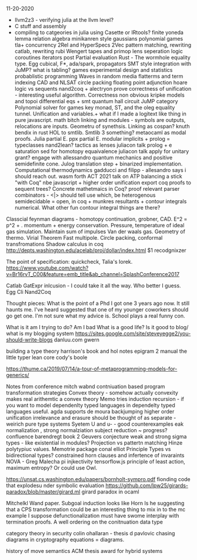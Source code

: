 11-20-2020

* llvm2z3 - verifying julia at the llvm level?
* C stuff and assembly
* compiling to catgeories in julia using Casette or IRtools?
finite yoneda lemma
relation algebra minikanren style
gaussians
polynomial games
tla+ concurrency
2Rel and HyperSpecs
2Vec
pattern matching, rewriting catlab, 
rewriting rubi
Wengert tapes and primop lens
seperation logic
coroutines iterators post
Partial evaluation
Rust - The wormhole equality type. Egg
cubical, F*, ada/spark, 
propagators
SMT style integration with JuMP?
what is tabling?
games
experimental design and statistics
probablistic programming
Waves in random media
flatterms and term indexing
CAD and NLSAT
circle packing
floating point adjunction
hoare logic vs sequents
nand2coq + alectryon
prove correctness of unification - interesting useful algorithm. Correctness non obvious
kripke models and topoi
differential eqs + smt
quantum hall circuit
JuMP category
Polynomial solver for games
key monad, ST, and the oleg equality tunnel. Unification and variables.+
what if I made a logitext like thing in pure javascript.
math bitch
linking and modules - symbols are outputs, relocations are inputs. Geometru of synethsis. Linking as cospan?
knuth bendix in rust
HOL to smtlib. Smtlib 3 something?
metaocaml as modal proofs. Julia partial E. ppx partial E. modular implicits + prolog = typeclasses
nand2lean?
tactics as lenses
juliacon talk
prolog + e saturation
sed for homotopy equaivalence
juliacon talk
apply for unitary grant?
engage with allessandro
quantum mechanics and positive semidefinite cone.
Julog translation step + binarized implementation.
Computational thermodynamics 
gadducci and filipp - allesandro says i should reach out.
wasm forth
ACT 2021 talk on ATP
balancing a stick "with Coq"
nbe javascript + higher order unification
export coq proofs to sequent trees?
Concrete mathetmaics in Coq?
proof relevant parser combinators - <|> should tell use which, be heterogenous
semidecidable = open, in coq + munkres
resultants + contour integrals numerical. What other fun contour integral things are there?


Classcial feynman diagrams - homotopy continuation, grobner, CAD. E^2 = p^2 + . momentum + energy conservation.
Pressure, temperature of ideal gas simulation. Maintain sum of impulses
Van der waals gas. Geometry of thermo. Virial Theorem
Fast multipole.
Circle packing, conformal transfromations
Shadow calculus in coq
http://depts.washington.edu/acelab/proj/dollar/index.html $1 recodgnixzer



The point of specification: quickcheck, Talia's Iorek. 
https://www.youtube.com/watch?v=Br16rvT_C00&feature=emb_title&ab_channel=SplashConference2017


Catlab GatExpr inlcusion - I could take it all the way. Who better I guess.
Egg Cli
Nand2Coq


Thought pieces:
What is the point of a Phd
I got one 3 years ago now. It still haunts me. I've heard suggested that one of my younger coworkers should go get one. I'm not sure what my advice is.
School plays a real funny con.



What is it am I trying to do?
Am I bad
What is a good life?
Is it good to blog/ what is my blogging system
https://sites.google.com/site/steveyegge2/you-should-write-blogs
danluu.com
gwern



building a type theory
harrison's book and hol notes
epigram 2 manual
the little typer
lean core 
cody's boole


https://thume.ca/2019/07/14/a-tour-of-metaprogramming-models-for-generics/




Notes from conference
mitch wabnd contniuation based program transformation strategies
Convex theory - somehow actually convexity makes real arithemtic a convex theory
Memo tries
induction recursion - if you want to model dependenlty typed languages in dependelty typed languages useful. agda supports
de moura backjumping higher order unification
irrelevance and erasure should be thought of as separate - weirich
pure type systems
Syetem U and u- - good counterexamples
eak normalization , strong normalziation
subject reduction ~ progress?
confluence
barendregt book 2
Geuvers conjecture
weak and strong sigma types - like existential in modules? Projection vs pattertn matching
Hinze polytypiuc values. Memotrie package conal elliot
Principle Types vs bidirectional types?
constrained horn clauses and infertence of invaraints
NOVA - Greg Malecha
pi injkectivity
tensorflow.js principle of least action, maximum entropy? Or could use Owl.

https://unsat.cs.washington.edu/papers/bornholt-sympro.pdf fionding code that explodesu nder symbolic evaluation
https://github.com/lpw25/girards-paradox/blob/master/girard.ml girard paradox in ocaml


Mitchelkl Wand paper.
Subgoal induction looks like Horn
Is he suggesting that a CPS transformation could be an interesting thing to mix in to the mc example
I suppose defunctionalization must have swome interplay with termination proofs.
A well ordering on the conitnuation data type

category theory in security
colin ohallaran - thesis
d pavlovic chasing diagrams in cryptography
equations = diagrams.


history of move semantics
ACM thesis award for hybrid systems
